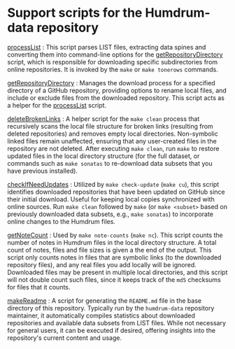 # Support scripts for the Humdrum-data repository #

[processList](processList)
:       This script parses LIST files, extracting data spines and
	converting them into command-line options for the
	[getRepositoryDirectory](getRepositoryDirectory) script,
	which is responsible for downloading specific subdirectories
	from online repositories. It is invoked by the `make` or
	`make tonerows` commands.

[getRepositoryDirectory](getRepositoryDirectory)
:       Manages the download process for a specified directory of
	a GitHub repository, providing options to rename local
	files, and include or exclude files from the downloaded
	repository. This script acts as a helper for the
	[processList](processList) script.

[deleteBrokenLinks](deleteBrokenLinks)
:       A helper script for the `make clean` process that
	recursively scans the local file structure for broken links
	(resulting from deleted repositories) and removes empty
	local directories.  Non-symbolic linked files remain
	unaffected, ensuring that any user-created files in the
	repository are not deleted. After executing `make clean`,
	run `make` to restore updated files in the local directory
	structure (for the full dataset, or commands such as `make
	sonatas` to re-download data subsets that you have previous
	installed).

[checkIfNeedUpdates](checkIfNeedUpdates)
:       Utilized by `make check-update` (`make cu`), this script
	identifies downloaded repositories that have been updated
	on GitHub since their initial download. Useful for keeping
	local copies synchronized with online sources.  Run `make clean`
	followed by `make` (or `make <subset>` based on previously
	downloaded data subsets, e.g., `make sonatas`) to incorporate
	online changes to the Humdrum files.

[getNoteCount](getNoteCount)
:       Used by `make note-counts` (`make nc`).  This script
	counts the number of notes in Humdrum files in the local
	directory structure.  A total count of notes, files and
	file sizes is given a the end of the output.  This script
	only counts notes in files that are symbolic links (to the
	downloaded repository files), and any real files you add
	locally will be ignored.  Downloaded files may be present
	in multiple local directories, and this script will not
	double count such files, since it keeps track of the `md5`
	checksums for files that it counts.

[makeReadme](makeReadme)
:       A script for generating the `README.md` file in the base
	directory of this repository. Typically run by the
	`humdrum-data` repository maintainer, it automatically
	compiles statistics about downloaded repositories and
	available data subsets from LIST files. While not necessary
	for general users, it can be executed if desired, offering
	insights into the repository's current content and usage.



